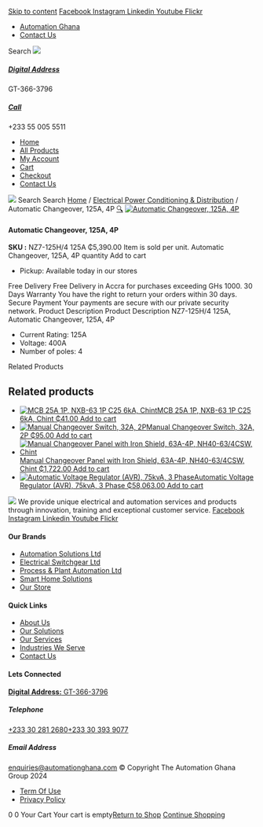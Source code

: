 [Skip to content](https://store.automationghana.com/product/automatic-changeover-nz7-125h-4-125a-chint/#content)
[ Facebook ](https://www.facebook.com/automationgh/) [ Instagram ](https://www.instagram.com/automationgh/) [ Linkedin ](https://www.linkedin.com/company/the-automation-ghana-limited/) [ Youtube ](https://www.youtube.com/channel/UCurrRDUSm5oIW39VXjn1u0w) [ Flickr ](https://www.flickr.com/photos/181794037@N07/)
  * [ Automation Ghana ](https://automationghana.com)
  * [ Contact Us ](https://store.automationghana.com/contact/)


Search
[ ![](https://store.automationghana.com/wp-content/uploads/2024/04/Website-TAGG-Logo-BLUE.png) ](https://store.automationghana.com/)
[ ](https://maps.app.goo.gl/m4xeaagWCNbLk4jM6)
#####  [ Digital Address ](https://maps.app.goo.gl/m4xeaagWCNbLk4jM6)
GT-366-3796 
[ ](tel:+233550055511)
#####  [ Call ](tel:+233550055511)
+233 55 005 5511 
  * [Home](https://store.automationghana.com/)
  * [All Products](https://store.automationghana.com/shop/)
  * [My Account](https://store.automationghana.com/my-account/)
  * [Cart](https://store.automationghana.com/cart/)
  * [Checkout](https://store.automationghana.com/checkout/)
  * [Contact Us](https://store.automationghana.com/contact/)


[![](https://store.automationghana.com/wp-content/uploads/2024/04/AutomationGhana_logo_white.png)](https://store.automationghana.com)
Search
Search
[Home](https://store.automationghana.com) / [Electrical Power Conditioning & Distribution](https://store.automationghana.com/product-category/electrical-power-distribution/) / Automatic Changeover, 125A, 4P
[🔍](https://store.automationghana.com/product/automatic-changeover-nz7-125h-4-125a-chint/)
[![Automatic Changeover, 125A, 4P](https://store.automationghana.com/wp-content/uploads/2020/04/automatic-changeover.jpg)](https://store.automationghana.com/wp-content/uploads/2020/04/automatic-changeover.jpg)
####  Automatic Changeover, 125A, 4P 
**SKU :** NZ7-125H/4 125A 
₵5,390.00
Item is sold per unit.
Automatic Changeover, 125A, 4P quantity
Add to cart
  * Pickup: Available today in our stores


Free Delivery 
Free Delivery in Accra for purchases exceeding GHs 1000. 
30 Days Warranty 
You have the right to return your orders within 30 days. 
Secure Payment 
Your payments are secure with our private security network. 
Product Description
Product Description
NZ7-125H/4 125A, Automatic Changeover, 125A, 4P 
  * Current Rating: 125A
  * Voltage: 400A
  * Number of poles: 4


Related Products 
## Related products
  * [![MCB 25A 1P, NXB-63 1P C25 6kA, Chint](https://store.automationghana.com/wp-content/uploads/2020/04/NXB-63-C25-1P-300x300.jpg)MCB 25A 1P, NXB-63 1P C25 6kA, Chint ₵41.00 ](https://store.automationghana.com/product/mcb-nxb-63-1p-c25-6ka-chint/)
[Add to cart](https://store.automationghana.com/product/automatic-changeover-nz7-125h-4-125a-chint/?add-to-cart=1779)
  * [![Manual Changeover Switch, 32A, 2P](https://store.automationghana.com/wp-content/uploads/2020/04/nzk1-32-300x300.jpg)Manual Changeover Switch, 32A, 2P ₵95.00 ](https://store.automationghana.com/product/manual-changeover-switch-32a-nzk1-32-22pr-chint/)
[Add to cart](https://store.automationghana.com/product/automatic-changeover-nz7-125h-4-125a-chint/?add-to-cart=1759)
  * [![Manual Changeover Panel with Iron Shield, 63A-4P, NH40-63/4CSW, Chint](https://store.automationghana.com/wp-content/uploads/2019/12/AUTOMATIC-TRANSFER-SWITCH-1-300x300.jpg)Manual Changeover Panel with Iron Shield, 63A-4P, NH40-63/4CSW, Chint ₵1,722.00 ](https://store.automationghana.com/product/manual-changeover-panel-nh40-63-4csw-enc-bar-chint/)
[Add to cart](https://store.automationghana.com/product/automatic-changeover-nz7-125h-4-125a-chint/?add-to-cart=1758)
  * [![Automatic Voltage Regulator \(AVR\), 75kvA, 3 Phase](https://store.automationghana.com/wp-content/uploads/2020/04/TNSZSBW-75-300x300.jpg)Automatic Voltage Regulator (AVR), 75kvA, 3 Phase ₵58,063.00 ](https://store.automationghana.com/product/avr-tnszsbw-75-chint/)
[Add to cart](https://store.automationghana.com/product/automatic-changeover-nz7-125h-4-125a-chint/?add-to-cart=1641)


![](https://store.automationghana.com/wp-content/uploads/2024/04/AutomationGhana_logo_white.png)
We provide unique electrical and automation services and products through innovation, training and exceptional customer service.
[ Facebook ](https://www.facebook.com/automationgh/) [ Instagram ](https://www.instagram.com/automationgh/) [ Linkedin ](https://www.linkedin.com/company/the-automation-ghana-limited/) [ Youtube ](https://www.youtube.com/channel/UCurrRDUSm5oIW39VXjn1u0w) [ Flickr ](https://www.flickr.com/photos/181794037@N07/)
#### Our Brands
  * [ Automation Solutions Ltd ](https://store.automationghana.com/product/automatic-changeover-nz7-125h-4-125a-chint/)
  * [ Electrical Switchgear Ltd ](https://store.automationghana.com/product/automatic-changeover-nz7-125h-4-125a-chint/)
  * [ Process & Plant Automation Ltd ](https://store.automationghana.com/product/automatic-changeover-nz7-125h-4-125a-chint/)
  * [ Smart Home Solutions ](https://store.automationghana.com/product/automatic-changeover-nz7-125h-4-125a-chint/)
  * [ Our Store ](https://store.automationghana.com/product/automatic-changeover-nz7-125h-4-125a-chint/)


#### Quick Links
  * [ About Us ](https://store.automationghana.com/product/automatic-changeover-nz7-125h-4-125a-chint/)
  * [ Our Solutions ](https://store.automationghana.com/product/automatic-changeover-nz7-125h-4-125a-chint/)
  * [ Our Services ](https://store.automationghana.com/product/automatic-changeover-nz7-125h-4-125a-chint/)
  * [ Industries We Serve ](https://store.automationghana.com/product/automatic-changeover-nz7-125h-4-125a-chint/)
  * [ Contact Us ](https://store.automationghana.com/product/automatic-changeover-nz7-125h-4-125a-chint/)


#### Lets Connected
[**Digital Address:** GT-366-3796](https://maps.app.goo.gl/m4xeaagWCNbLk4jM6)
#####  Telephone 
[ +233 30 281 2680](tel:+233302812680)[+233 30 393 9077](https://store.automationghana.com/product/automatic-changeover-nz7-125h-4-125a-chint/+233303939077)
#####  Email Address 
enquiries@automationghana.com 
© Copyright The Automation Ghana Group 2024
  * [ Term Of Use ](https://store.automationghana.com/product/automatic-changeover-nz7-125h-4-125a-chint/)
  * [ Privacy Policy ](https://store.automationghana.com/product/automatic-changeover-nz7-125h-4-125a-chint/)


0
0
Your Cart
Your cart is empty[Return to Shop](https://store.automationghana.com/shop/)
[Continue Shopping](https://store.automationghana.com/product/automatic-changeover-nz7-125h-4-125a-chint/)
